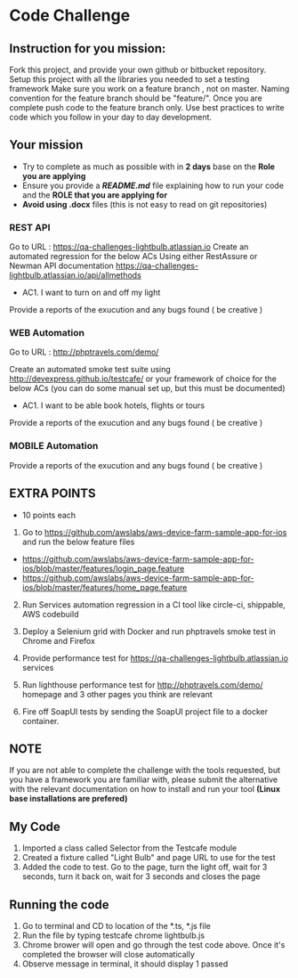 # Code Challenge

## Instruction for you mission:

Fork this project, and provide your own github or bitbucket repository.
Setup this project with all the libraries you needed to set a testing framework
Make sure you work on a feature branch , not on master.
Naming convention for the feature branch should be "feature/<YourName-QloyalCodeTest>".
Once you are complete push code to the feature branch only.
Use best practices to write code which you follow in your day to day development.

## Your mission

- Try to complete as much as possible with in **2 days** base on the **Role you are applying** 
- Ensure you provide a ***README.md*** file explaining how to run your code and the **ROLE that you are applying for**
- **Avoid using .docx** files (this is not easy to read on git repositories)

### REST API 

Go to URL : https://qa-challenges-lightbulb.atlassian.io
Create an automated regression for the below ACs
Using either RestAssure or Newman
API documentation https://qa-challenges-lightbulb.atlassian.io/api/allmethods

- AC1. I want to turn on and off my light

Provide a reports of the exucution and any bugs found ( be creative )


### WEB Automation

Go to URL : http://phptravels.com/demo/

Create an automated smoke test suite using http://devexpress.github.io/testcafe/ or your framework of choice for the below ACs 
(you can do some manual set up, but this must be documented)

- AC1. I want to be able book hotels, flights or tours

Provide a reports of the exucution and any bugs found ( be creative )


### MOBILE Automation


Provide a reports of the exucution and any bugs found ( be creative )


## EXTRA POINTS

+ 10 points each


1. Go to https://github.com/awslabs/aws-device-farm-sample-app-for-ios and run the below feature files
- https://github.com/awslabs/aws-device-farm-sample-app-for-ios/blob/master/features/login_page.feature
- https://github.com/awslabs/aws-device-farm-sample-app-for-ios/blob/master/features/home_page.feature

2. Run Services automation regression in a CI tool like circle-ci, shippable, AWS codebuild

3. Deploy a Selenium grid with Docker and run phptravels smoke test in Chrome and Firefox

4. Provide performance test for https://qa-challenges-lightbulb.atlassian.io services

5. Run lighthouse performance test for http://phptravels.com/demo/ homepage and 3 other pages you think are relevant

6. Fire off SoapUI tests by sending the SoapUI project file to a docker container. 

## NOTE

If you are not able to complete the challenge with the tools requested,
but you have a framework you are familiar with, please submit the alternative with the relevant documentation 
on how to install and run your tool **(Linux base installations are prefered)**


## My Code
1. Imported a class called Selector from the Testcafe module
2. Created a fixture called "Light Bulb" and page URL to use for the test
3. Added the code to test. Go to the page, turn the light off, wait for 3 seconds, turn it back on, wait for 3 seconds and closes the page

## Running the code
1. Go to terminal and CD to location of the *.ts, *.js file
2. Run the file by typing testcafe chrome lightbulb.js
3. Chrome brower will open and go through the test code above. Once it's completed the browser will close automatically
4. Observe message in terminal, it should display 1 passed
